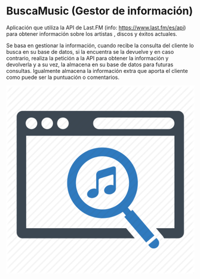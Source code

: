 # BuscaMusic (Gestor de información)

Aplicación que utiliza la API de Last.FM (info: https://www.last.fm/es/api) para obtener información sobre los artistas , discos y éxitos actuales. 

Se basa en gestionar la información, cuando recibe la consulta del cliente lo busca en su base de datos, si la encuentra se la devuelve y en caso contrario, realiza la petición a la API para obtener la información y devolverla y a su vez, la almacena en su base de datos para futuras consultas. Igualmente almacena la información extra que aporta el cliente como puede ser la puntuación o comentarios.


![](https://github.com/raquelsr/FEM-BuscaMusic/blob/master/app/src/main/res/drawable/ic_busca_music_web.png)
